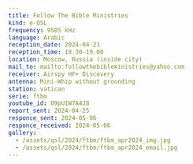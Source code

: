 ```yaml
---
title: Follow The Bible Ministries
kind: e-QSL
frequency: 9585 kHz
language: Arabic
reception_date: 2024-04-21
reception_time: 18.30-19.00
location: Moscow, Russia (inside city)
mail_to: mailto:followthebibleministries@yahoo.com
receiver: Airspy HF+ Discovery
antenna: Mini-Whip without grounding
station: vatican
serie: ftbm
youtube_id: O9pU1W7A4J8
report_sent: 2024-04-25
responce_sent: 2024-05-06
responce_received: 2024-05-06
gallery:
  - /assets/qsl/2024/ftbm/ftbm_apr2024_img.jpg
  - /assets/qsl/2024/ftbm/ftbm_apr2024_email.jpg
---
```

